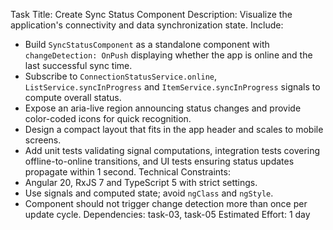Task Title: Create Sync Status Component
Description: Visualize the application's connectivity and data synchronization state.
Include:
- Build `SyncStatusComponent` as a standalone component with `changeDetection: OnPush` displaying whether the app is online and the last successful sync time.
- Subscribe to `ConnectionStatusService.online`, `ListService.syncInProgress` and `ItemService.syncInProgress` signals to compute overall status.
- Expose an aria-live region announcing status changes and provide color-coded icons for quick recognition.
- Design a compact layout that fits in the app header and scales to mobile screens.
- Add unit tests validating signal computations, integration tests covering offline-to-online transitions, and UI tests ensuring status updates propagate within 1 second.
Technical Constraints:
- Angular 20, RxJS 7 and TypeScript 5 with strict settings.
- Use signals and computed state; avoid `ngClass` and `ngStyle`.
- Component should not trigger change detection more than once per update cycle.
Dependencies: task-03, task-05
Estimated Effort: 1 day
